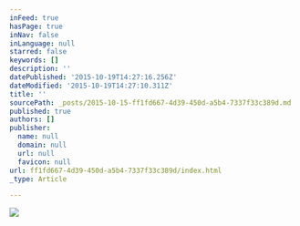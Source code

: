 ```yaml
---
inFeed: true
hasPage: true
inNav: false
inLanguage: null
starred: false
keywords: []
description: ''
datePublished: '2015-10-19T14:27:16.256Z'
dateModified: '2015-10-19T14:27:10.311Z'
title: ''
sourcePath: _posts/2015-10-15-ff1fd667-4d39-450d-a5b4-7337f33c389d.md
published: true
authors: []
publisher:
  name: null
  domain: null
  url: null
  favicon: null
url: ff1fd667-4d39-450d-a5b4-7337f33c389d/index.html
_type: Article

---
```

![](https://the-grid-user-content.s3-us-west-2.amazonaws.com/e8ef5e4d-6bc6-4106-bfea-2e76686cad62.png)